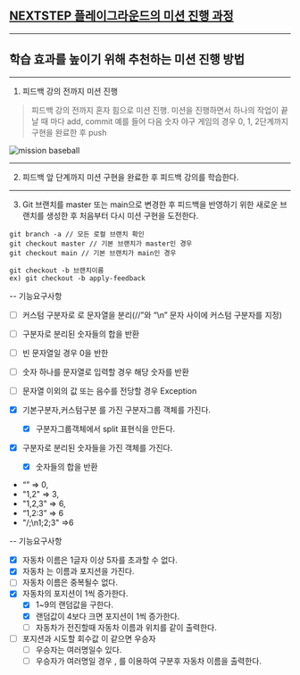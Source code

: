 ## [NEXTSTEP 플레이그라운드의 미션 진행 과정](https://github.com/next-step/nextstep-docs/blob/master/playground/README.md)

---
## 학습 효과를 높이기 위해 추천하는 미션 진행 방법

---
1. 피드백 강의 전까지 미션 진행 
> 피드백 강의 전까지 혼자 힘으로 미션 진행. 미션을 진행하면서 하나의 작업이 끝날 때 마다 add, commit
> 예를 들어 다음 숫자 야구 게임의 경우 0, 1, 2단계까지 구현을 완료한 후 push

![mission baseball](https://raw.githubusercontent.com/next-step/nextstep-docs/master/playground/images/mission_baseball.png)

---
2. 피드백 앞 단계까지 미션 구현을 완료한 후 피드백 강의를 학습한다.

---
3. Git 브랜치를 master 또는 main으로 변경한 후 피드백을 반영하기 위한 새로운 브랜치를 생성한 후 처음부터 다시 미션 구현을 도전한다.

```
git branch -a // 모든 로컬 브랜치 확인
git checkout master // 기본 브랜치가 master인 경우
git checkout main // 기본 브랜치가 main인 경우

git checkout -b 브랜치이름
ex) git checkout -b apply-feedback
```
-- 기능요구사항
- [ ] 커스텀 구분자로 로 문자열을 분리(//”와 “\n” 문자 사이에 커스텀 구분자를 지정)
- [ ] 구분자로 분리된 숫자들의 합을 반환
- [ ] 빈 문자열일 경우 0을 반한
- [ ] 숫자 하나를 문자열로 입력할 경우 해당 숫자를 반환
- [ ] 문자열 이외의 값 또는 음수를 전당할 경우 Exception
  
- [x] 기본구분자,커스텀구분 를 가진 구분자그룹 객체를 가진다.
  - [x] 구분자그룹객체에서 split 표현식을 만든다.
- [x] 구분자로 분리된 숫자들을 가진 객체를 가진다.
  - [x] 숫자들의 합을 반환 
- “” => 0, 
- "1,2" => 3, 
- "1,2,3" => 6, 
- “1,2:3” => 6
- "/;\n1;2;3" =>6

-- 기능요구사항
- [x] 자동차 이름은 1글자 이상 5자를 초과할 수 없다.
- [x] 자동차 는 이름과 포지션을 가진다.
- [ ] 자동차 이름은 중복될수 없다.
- [x] 자동차의 포지션이 1씩 증가한다.
  - [x] 1~9의 랜덤값을 구한다.
  - [x] 랜덤값이 4보다 크면 포지션이 1씩 증가한다.
  - [ ] 자동차가 전진할때 자동차 이름과 위치를 같이 출력한다.
- [ ] 포지션과 시도할 회수값 이 같으면 우승자
  - [ ] 우승자는 여러명일수 있다.
  - [ ] 우승자가 여러명일 경우 , 를 이용하여 구분후 자동차 이름을 출력한다.